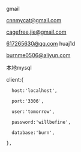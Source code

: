gmail

cnnmycat@gmail.com

cagefree.jie@gmail.com

617265630@qq.com huaj1d

burnme0506@aliyun.com



本地mysql



 client:{

      host:'localhost',

      port:'3306',

      user:'tomorrow',

      password:'willbefine',

      database:'burn',

    },


